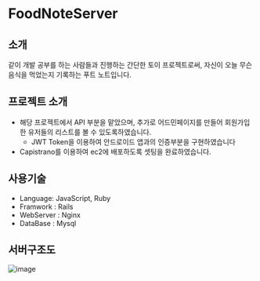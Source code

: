 # FoodNoteServer

## 소개
같이 개발 공부를 하는 사람들과 진행하는 간단한 토이 프로젝트로써,
자신이 오늘 무슨 음식을 먹었는지 기록하는 푸트 노트입니다.

## 프로젝트 소개
+ 해당 프로젝트에서 API 부분을 맡았으며, 추가로 어드민페이지를 만들어 회원가입 한 유저들의 리스트를 볼 수 있도록하였습니다.
  + JWT Token을 이용하여 안드로이드 앱과의 인증부분을 구현하였습니다
+ Capistrano를 이용하여 ec2에 배포하도록 셋팅을 완료하였습니다.


## 사용기술
+ Language: JavaScript, Ruby
+ Framwork : Rails
+ WebServer : Nginx
+ DataBase : Mysql

## 서버구조도
![image](https://user-images.githubusercontent.com/43979984/113081618-f8bb7200-9213-11eb-8833-673f832ea52e.png)
